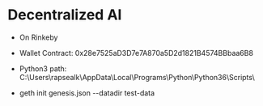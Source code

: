 # Decentralized AI

* On Rinkeby
* Wallet Contract: 0x28e7525aD3D7e7A870a5D2d1821B4574BBbaa6B8

* Python3 path: C:\Users\rapsealk\AppData\Local\Programs\Python\Python36\Scripts\

- geth init genesis.json --datadir test-data
